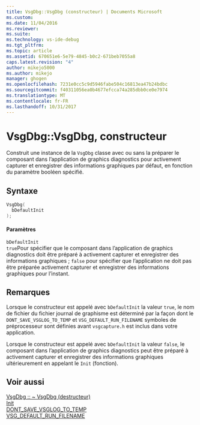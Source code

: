 ```yaml
---
title: VsgDbg::VsgDbg (constructeur) | Documents Microsoft
ms.custom: 
ms.date: 11/04/2016
ms.reviewer: 
ms.suite: 
ms.technology: vs-ide-debug
ms.tgt_pltfrm: 
ms.topic: article
ms.assetid: 670651e6-5e79-4845-b0c2-671beb7055a8
caps.latest.revision: "4"
author: mikejo5000
ms.author: mikejo
manager: ghogen
ms.openlocfilehash: 7231e0cc5c9d5946fabe504c16813ea47b24bdbc
ms.sourcegitcommit: f40311056ea0b4677efcca74a285dbb0ce0e7974
ms.translationtype: MT
ms.contentlocale: fr-FR
ms.lasthandoff: 10/31/2017
---
```

# <a name="vsgdbgvsgdbg-constructor"></a>VsgDbg::VsgDbg, constructeur
Construit une instance de la `VsgDbg` classe avec ou sans la préparer le composant dans l’application de graphics diagnostics pour activement capturer et enregistrer des informations graphiques par défaut, en fonction du paramètre booléen spécifié.  
  
## <a name="syntax"></a>Syntaxe  
  
```C++  
VsgDbg(  
  bDefaultInit  
);  
```  
  
#### <a name="parameters"></a>Paramètres  
 `bDefaultInit`  
 `true`Pour spécifier que le composant dans l’application de graphics diagnostics doit être préparé à activement capturer et enregistrer des informations graphiques ; `false` pour spécifier que l’application ne doit pas être préparée activement capturer et enregistrer des informations graphiques pour l’instant.  
  
## <a name="remarks"></a>Remarques  
 Lorsque le constructeur est appelé avec `bDefaultInit` la valeur `true`, le nom de fichier du fichier journal de graphisme est déterminé par la façon dont le `DONT_SAVE_VSGLOG_TO_TEMP` et `VSG_DEFAULT_RUN_FILENAME` symboles de préprocesseur sont définies avant `vsgcapture.h` est inclus dans votre application.  
  
 Lorsque le constructeur est appelé avec `bDefaultInit` la valeur `false`, le composant dans l’application de graphics diagnostics peut être préparé à activement capturer et enregistrer des informations graphiques ultérieurement en appelant le `Init` (fonction).  
  
## <a name="see-also"></a>Voir aussi  
 [VsgDbg :: ~ VsgDbg (destructeur)](vsgdbg-tilde-vsgdbg-destructor.md)   
 [Init](init.md)   
 [DONT_SAVE_VSGLOG_TO_TEMP](dont-save-vsglog-to-temp.md)   
 [VSG_DEFAULT_RUN_FILENAME](vsg-default-run-filename.md)